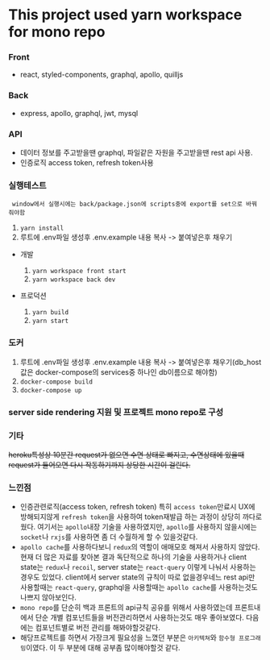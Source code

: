 # This project used yarn workspace for mono repo



### Front

- react, styled-components, graphql, apollo, quilljs

### Back

- express, apollo, graphql, jwt, mysql

### API

- 데이터 정보를 주고받을땐 graphql, 파일같은 자원을 주고받을땐 rest api 사용.
- 인증로직 access token, refresh token사용

### 실행테스트

     window에서 실행시에는 back/package.json에 scripts중에 export를 set으로 바꿔줘야함

1. `yarn install`
2. 루트에 .env파일 생성후 .env.example 내용 복사 -> 붙여넣은후 채우기

- 개발

  1.  `yarn workspace front start`
  2.  `yarn workspace back dev`

- 프로덕션
  1.  `yarn build`
  2.  `yarn start`

### 도커

1. 루트에 .env파일 생성후 .env.example 내용 복사 -> 붙여넣은후 채우기(db_host값은 docker-compose의 services중 하나인 db이름으로 해야함)
2. `docker-compose build`
3. `docker-compose up`

### server side rendering 지원 및 프로젝트 mono repo로 구성


### 기타

<s>heroku특성상 10분간 request가 없으면 수면 상태로 빠지고, 수면상태에 있을때 request가 들어오면 다시 작동하기까지 상당한 시간이 걸린다.</s>

### 느낀점

- 인증관련로직(access token, refresh token) 특히 `access token`만료시 UX에 방해되지않게 `refresh token`을 사용하여 token재발급 하는 과정이 상당히 까다로웠다. 여기서는 `apollo`내장 기술을 사용하였지만, `apollo`를 사용하지 않을시에는 `socket`나 `rxjs`를 사용하면 좀 더 수월하게 할 수 있을것같다.
- `apollo cache`를 사용하다보니 `redux`의 역할이 애매모호 해져서 사용하지 않았다. 현재 더 많은 자료를 찾아본 결과 독단적으로 하나의 기술을 사용하거나 client state는 `redux`나 `recoil`, server state는 `react-query` 이렇게 나눠서 사용하는 경우도 있었다. client에서 server state의 규칙이 따로 없을경우네느 rest api만 사용할때는 `react-query`, graphql을 사용할때는 `apollo cache`를 사용하는것도 나쁘지 않아보인다.
- `mono repo`를 단순히 백과 프론트의 api규칙 공유를 위해서 사용하였는데 프론트내에서 단순 개별 컴포넌트들을 버전관리하면서 사용하는것도 매우 좋아보였다. 다음에는 컴포넌트별로 버전 관리를 해봐야할것같다.
- 해당프로젝트를 하면서 가장크게 필요성을 느꼈던 부분은 `아키텍쳐`와 `함수형 프로그래밍`이였다. 이 두 부분에 대해 공부좀 많이해야할것 같다.
